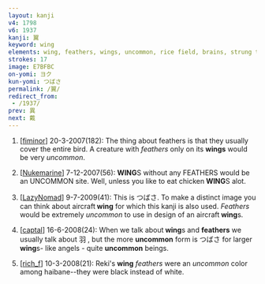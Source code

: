 ```yaml
---
layout: kanji
v4: 1798
v6: 1937
kanji: 翼
keyword: wing
elements: wing, feathers, wings, uncommon, rice field, brains, strung together, salad, animal legs, eight
strokes: 17
image: E7BFBC
on-yomi: ヨク
kun-yomi: つばさ
permalink: /翼/
redirect_from:
 - /1937/
prev: 異
next: 戴
---
```


1) [<a href="http://kanji.koohii.com/profile/fiminor">fiminor</a>] 20-3-2007(182): The thing about feathers is that they usually cover the entire bird. A creature with <em>feathers</em> only on its <strong>wings</strong> would be very <em>uncommon</em>.

2) [<a href="http://kanji.koohii.com/profile/Nukemarine">Nukemarine</a>] 7-12-2007(56): <strong>WING</strong>S without any FEATHERS would be an UNCOMMON site. Well, unless you like to eat chicken<strong> WING</strong>S alot.

3) [<a href="http://kanji.koohii.com/profile/LazyNomad">LazyNomad</a>] 9-7-2009(41): This is つばさ. To make a distinct image you can think about aircraft<strong> wing</strong> for which this kanji is also used. <em>Feathers</em> would be extremely <em>uncommon</em> to use in design of an aircraft<strong> wing</strong>s.

4) [<a href="http://kanji.koohii.com/profile/captal">captal</a>] 16-6-2008(24): When we talk about<strong> wing</strong>s and <strong>feathers</strong> we usually talk about 羽 , but the more <strong>uncommon</strong> form is つばさ for larger<strong> wing</strong>s- like angels - quite <strong>uncommon</strong> beings.

5) [<a href="http://kanji.koohii.com/profile/rich_f">rich_f</a>] 10-3-2008(21): Reki&#039;s <strong>wing</strong> <em>feathers</em> were an <em>uncommon</em> color among haibane--they were black instead of white.


